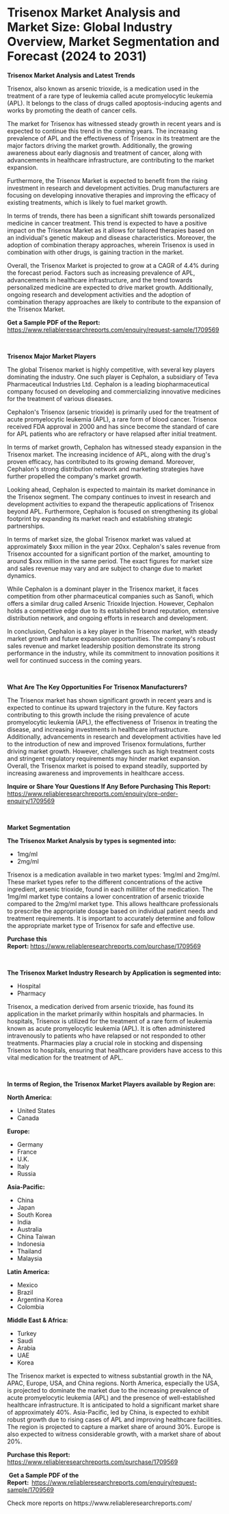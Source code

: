 <p><h1>Trisenox Market Analysis and Market Size: Global Industry Overview, Market Segmentation and Forecast (2024 to 2031)</h1></p><p><strong>Trisenox Market Analysis and Latest Trends</strong></p>
<p><p>Trisenox, also known as arsenic trioxide, is a medication used in the treatment of a rare type of leukemia called acute promyelocytic leukemia (APL). It belongs to the class of drugs called apoptosis-inducing agents and works by promoting the death of cancer cells.</p><p>The market for Trisenox has witnessed steady growth in recent years and is expected to continue this trend in the coming years. The increasing prevalence of APL and the effectiveness of Trisenox in its treatment are the major factors driving the market growth. Additionally, the growing awareness about early diagnosis and treatment of cancer, along with advancements in healthcare infrastructure, are contributing to the market expansion.</p><p>Furthermore, the Trisenox Market is expected to benefit from the rising investment in research and development activities. Drug manufacturers are focusing on developing innovative therapies and improving the efficacy of existing treatments, which is likely to fuel market growth.</p><p>In terms of trends, there has been a significant shift towards personalized medicine in cancer treatment. This trend is expected to have a positive impact on the Trisenox Market as it allows for tailored therapies based on an individual's genetic makeup and disease characteristics. Moreover, the adoption of combination therapy approaches, wherein Trisenox is used in combination with other drugs, is gaining traction in the market.</p><p>Overall, the Trisenox Market is projected to grow at a CAGR of 4.4% during the forecast period. Factors such as increasing prevalence of APL, advancements in healthcare infrastructure, and the trend towards personalized medicine are expected to drive market growth. Additionally, ongoing research and development activities and the adoption of combination therapy approaches are likely to contribute to the expansion of the Trisenox Market.</p></p>
<p><strong>Get a Sample PDF of the Report:&nbsp;</strong> <a href="https://www.reliableresearchreports.com/enquiry/request-sample/1709569">https://www.reliableresearchreports.com/enquiry/request-sample/1709569</a></p>
<p>&nbsp;</p>
<p><strong>Trisenox Major Market Players</strong></p>
<p><p>The global Trisenox market is highly competitive, with several key players dominating the industry. One such player is Cephalon, a subsidiary of Teva Pharmaceutical Industries Ltd. Cephalon is a leading biopharmaceutical company focused on developing and commercializing innovative medicines for the treatment of various diseases.</p><p>Cephalon's Trisenox (arsenic trioxide) is primarily used for the treatment of acute promyelocytic leukemia (APL), a rare form of blood cancer. Trisenox received FDA approval in 2000 and has since become the standard of care for APL patients who are refractory or have relapsed after initial treatment.</p><p>In terms of market growth, Cephalon has witnessed steady expansion in the Trisenox market. The increasing incidence of APL, along with the drug's proven efficacy, has contributed to its growing demand. Moreover, Cephalon's strong distribution network and marketing strategies have further propelled the company's market growth.</p><p>Looking ahead, Cephalon is expected to maintain its market dominance in the Trisenox segment. The company continues to invest in research and development activities to expand the therapeutic applications of Trisenox beyond APL. Furthermore, Cephalon is focused on strengthening its global footprint by expanding its market reach and establishing strategic partnerships.</p><p>In terms of market size, the global Trisenox market was valued at approximately $xxx million in the year 20xx. Cephalon's sales revenue from Trisenox accounted for a significant portion of the market, amounting to around $xxx million in the same period. The exact figures for market size and sales revenue may vary and are subject to change due to market dynamics.</p><p>While Cephalon is a dominant player in the Trisenox market, it faces competition from other pharmaceutical companies such as Sanofi, which offers a similar drug called Arsenic Trioxide Injection. However, Cephalon holds a competitive edge due to its established brand reputation, extensive distribution network, and ongoing efforts in research and development.</p><p>In conclusion, Cephalon is a key player in the Trisenox market, with steady market growth and future expansion opportunities. The company's robust sales revenue and market leadership position demonstrate its strong performance in the industry, while its commitment to innovation positions it well for continued success in the coming years.</p></p>
<p>&nbsp;</p>
<p><strong>What Are The Key Opportunities For Trisenox Manufacturers?</strong></p>
<p><p>The Trisenox market has shown significant growth in recent years and is expected to continue its upward trajectory in the future. Key factors contributing to this growth include the rising prevalence of acute promyelocytic leukemia (APL), the effectiveness of Trisenox in treating the disease, and increasing investments in healthcare infrastructure. Additionally, advancements in research and development activities have led to the introduction of new and improved Trisenox formulations, further driving market growth. However, challenges such as high treatment costs and stringent regulatory requirements may hinder market expansion. Overall, the Trisenox market is poised to expand steadily, supported by increasing awareness and improvements in healthcare access.</p></p>
<p><strong>Inquire or Share Your Questions If Any Before Purchasing This Report:</strong> <a href="https://www.reliableresearchreports.com/enquiry/pre-order-enquiry/1709569">https://www.reliableresearchreports.com/enquiry/pre-order-enquiry/1709569</a></p>
<p>&nbsp;</p>
<p><strong>Market Segmentation</strong></p>
<p><strong>The Trisenox Market Analysis by types is segmented into:</strong></p>
<p><ul><li>1mg/ml</li><li>2mg/ml</li></ul></p>
<p><p>Trisenox is a medication available in two market types: 1mg/ml and 2mg/ml. These market types refer to the different concentrations of the active ingredient, arsenic trioxide, found in each milliliter of the medication. The 1mg/ml market type contains a lower concentration of arsenic trioxide compared to the 2mg/ml market type. This allows healthcare professionals to prescribe the appropriate dosage based on individual patient needs and treatment requirements. It is important to accurately determine and follow the appropriate market type of Trisenox for safe and effective use.</p></p>
<p><strong>Purchase this Report:&nbsp;</strong><a href="https://www.reliableresearchreports.com/purchase/1709569">https://www.reliableresearchreports.com/purchase/1709569</a></p>
<p>&nbsp;</p>
<p><strong>The Trisenox Market Industry Research by Application is segmented into:</strong></p>
<p><ul><li>Hospital</li><li>Pharmacy</li></ul></p>
<p><p>Trisenox, a medication derived from arsenic trioxide, has found its application in the market primarily within hospitals and pharmacies. In hospitals, Trisenox is utilized for the treatment of a rare form of leukemia known as acute promyelocytic leukemia (APL). It is often administered intravenously to patients who have relapsed or not responded to other treatments. Pharmacies play a crucial role in stocking and dispensing Trisenox to hospitals, ensuring that healthcare providers have access to this vital medication for the treatment of APL.</p></p>
<p>&nbsp;</p>
<p><strong>In terms of Region, the Trisenox Market Players available by Region are:</strong></p>
<p>
    <p> <strong> North America: </strong>
        <ul>
            <li>United States</li>
            <li>Canada</li>
        </ul>
        </p> 
    <p> <strong> Europe: </strong>
        <ul>
            <li>Germany</li>
            <li>France</li>
            <li>U.K.</li>
            <li>Italy</li>
            <li>Russia</li>
        </ul>
        </p> 
    <p> <strong> Asia-Pacific: </strong>
        <ul>
            <li>China</li>
            <li>Japan</li>
            <li>South Korea</li>
            <li>India</li>
            <li>Australia</li>
            <li>China Taiwan</li>
            <li>Indonesia</li>
            <li>Thailand</li>
            <li>Malaysia</li>
        </ul>
        </p> 
    <p> <strong> Latin America: </strong>
        <ul>
            <li>Mexico</li>
            <li>Brazil</li>
            <li>Argentina Korea</li>
            <li>Colombia</li>
        </ul>
        </p> 
    <p> <strong> Middle East & Africa: </strong>
        <ul>
            <li>Turkey</li>
            <li>Saudi</li>
            <li>Arabia</li>
            <li>UAE</li>
            <li>Korea</li>
        </ul>
    </p>
    </p>
<p><p>The Trisenox market is expected to witness substantial growth in the NA, APAC, Europe, USA, and China regions. North America, especially the USA, is projected to dominate the market due to the increasing prevalence of acute promyelocytic leukemia (APL) and the presence of well-established healthcare infrastructure. It is anticipated to hold a significant market share of approximately 40%. Asia-Pacific, led by China, is expected to exhibit robust growth due to rising cases of APL and improving healthcare facilities. The region is projected to capture a market share of around 30%. Europe is also expected to witness considerable growth, with a market share of about 20%.</p></p>
<p><strong>Purchase this Report: </strong><a href="https://www.reliableresearchreports.com/purchase/1709569">https://www.reliableresearchreports.com/purchase/1709569</a></p>
<p>&nbsp;<strong>Get a Sample PDF of the Report:&nbsp;&nbsp;</strong><a href="https://www.reliableresearchreports.com/enquiry/request-sample/1709569">https://www.reliableresearchreports.com/enquiry/request-sample/1709569</a></p>
<p><strong></strong></p>
<p>Check more reports on https://www.reliableresearchreports.com/</p>